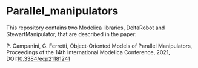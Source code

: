 # Parallel_manipulators

This repository contains two Modelica libraries, DeltaRobot and StewartManipulator, that are described in the paper:

P. Campanini, G. Ferretti, Object-Oriented Models
of Parallel Manipulators, Proceedings of the 14th International Modelica Conference, 2021, DOI:[10.3384/ecp21181241](https://doi.org/10.3384/ecp21181241)
